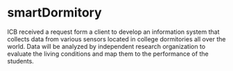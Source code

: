 # smartDormitory
ICB received a request form a client to develop an information system that collects data from various sensors located in college dormitories all over the world. Data will be analyzed by independent research organization to evaluate the living conditions and map them to the performance of the students. 
